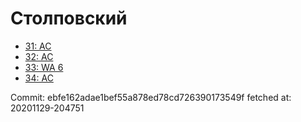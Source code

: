 # Столповский
- [31: AC](31.md)
- [32: AC](32.md)
- [33: WA 6](33.md)
- [34: AC](34.md)

Commit: ebfe162adae1bef55a878ed78cd726390173549f
 fetched at: 20201129-204751

